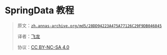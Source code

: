 # SpringData 教程

> 原文：[`zh.annas-archive.org/md5/28DD94223A475A77126C29F9DB046845`](https://zh.annas-archive.org/md5/28DD94223A475A77126C29F9DB046845)
> 
> 译者：[飞龙](https://github.com/wizardforcel)
> 
> 协议：[CC BY-NC-SA 4.0](http://creativecommons.org/licenses/by-nc-sa/4.0/)
